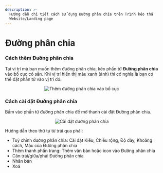 ```yaml
---
description: >-
  Hướng dẫn chi tiết cách sử dụng Đường phân chia trên Trình kéo thả
  Website/Landing page
---
```


# Đường phân chia

### Cách thêm Đường phân chia[​](https://tempi.vn/huong-dan/cac-thanh-phan-co-ban-tren-tempi/phan-tu/duong-phan-chia/#c%C3%A1ch-th%C3%AAm-%C4%91%C6%B0%E1%BB%9Dng-ph%C3%A2n-chia) <a href="#cach-them-duong-phan-chia" id="cach-them-duong-phan-chia"></a>

Tại vị trí mà bạn muốn thêm đường phân chia, kéo phần tử **Đường phân chia** vào bố cục có sẵn. Khi vị trí hiển thị màu xanh (ảnh) thì có nghĩa là bạn có thể đặt phần tử vào vị trí đó.



<div align="center"><img src="https://lh3.googleusercontent.com/Zr7YKUDs47NzOGr3sjwsLAZJIk3eXCmSkYVAHvif-x1MXl2Vw_HEhzbFWIT3JB1NivlDtpff6BnaOP4WXsPJ2buhtgNU8ZNWfQ=rw-w2304" alt="Thêm đường phân chia vào bố cục"></div>



### Cách cài đặt Đường phân chia[​](https://tempi.vn/huong-dan/cac-thanh-phan-co-ban-tren-tempi/phan-tu/duong-phan-chia/#c%C3%A1ch-c%C3%A0i-%C4%91%E1%BA%B7t-%C4%91%C6%B0%E1%BB%9Dng-ph%C3%A2n-chia) <a href="#cach-cai-dat-duong-phan-chia" id="cach-cai-dat-duong-phan-chia"></a>

Bấm vào phần tử đường phân chia để mở thanh cài đặt Đường phân chia.



<div align="center"><img src="https://lh3.googleusercontent.com/XinRUmaAS0LavZBMNLD_XTzEDtNwHbQQQA7pniec-t2smR0RVJLxt0U2nNcpO5DI0WpU1RUR-P73XcBhefSKk9rUp2eA0mTL=rw-w1784" alt="Cài đặt đường phân chia"></div>



Hướng dẫn theo thứ tự từ trái qua phải:

* Tuỳ chỉnh đường phân chia: Cài đặt Kiểu, Chiều rộng, Độ dày, Khoảng cách, Màu của Đường phân chia
* Thêm thành phần trang: Thêm văn bản hoặc icon vào Đường phân chia
* Căn trái/giữa/phải Đường phân chia
* Nhân bản
* Xoá
